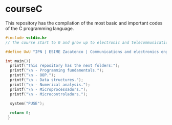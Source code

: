 # courseC
This repository has the compilation of the most basic and important codes of the C programming language.

```C
#include <stdio.h>
// The course start to 0 and grow up to electronic and telecommunications engineer.

#define UwU "IPN | ESIME Zacatenco | Communications and electronics engineering"

int main(){
  printf("This repository has the next folders:");
  printf("\n - Programming fundamentals.");
  printf("\n - OOP.");
  printf("\n - Data structures.");
  printf("\n - Numerical analysis.");
  printf("\n - Microprocessadors.");
  printf("\n - Microcontroladors.");

  system("PUSE");
  
  return 0;
 }
```
